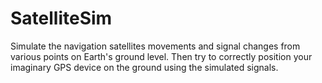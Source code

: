 # SatelliteSim
Simulate the navigation satellites movements and signal changes from various points on Earth's ground level.
Then try to correctly position your imaginary GPS device on the ground using the simulated signals.
